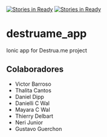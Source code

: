 [![Stories in Ready](https://badge.waffle.io/CodeForCuritiba/destruame_app.png?label=ready&title=To%20Do)](https://waffle.io/CodeForCuritiba/destruame_app)
[![Stories in Ready](https://badge.waffle.io/CodeForCuritiba/destruame_app.png?label=in%20progress&title=In%20Progress)](https://waffle.io/CodeForCuritiba/destruame_app)

# destruame_app
Ionic app for Destrua.me project

## Colaboradores

 - Victor Barroso
 - Thalita Cantos
 - Daniel Dipp
 - Danielli C Wal
 - Mayara C Wal
 - Thierry Delbart
 - Neri Junior
 - Gustavo Guerchon
